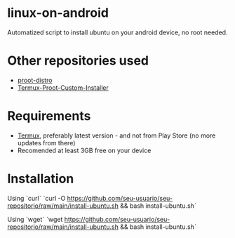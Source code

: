 # linux-on-android
Automatized script to install ubuntu on your android device, no root needed.

# Other repositories used
- [proot-distro](https://github.com/termux/proot-distro)
- [Termux-Proot-Custom-Installer](https://github.com/23xvx/Termux-Proot-Custom-Installer)

# Requirements
- [Termux](https://termux.dev/en/), preferably latest version - and not from Play Store (no more updates from there)
- Recomended at least 3GB free on your device

# Installation
Using ˋcurlˋ
ˋcurl -O https://github.com/seu-usuario/seu-repositorio/raw/main/install-ubuntu.sh && bash install-ubuntu.shˋ

Using ˋwgetˋ
ˋwget https://github.com/seu-usuario/seu-repositorio/raw/main/install-ubuntu.sh && bash install-ubuntu.shˋ
